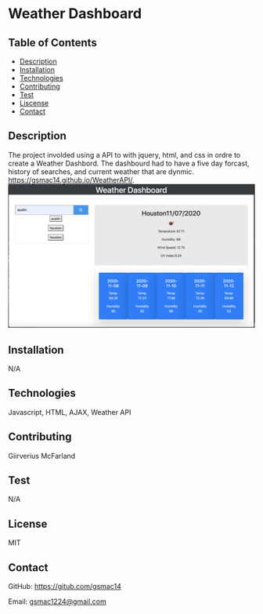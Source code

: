 # Weather Dashboard
  
  ## Table of Contents
  * [Description](#description)
  * [Installation](#installation)
  * [Technologies](#technologies)
  * [Contributing](#contributing)
  * [Test](#test)
  * [Liscense](#liscense)
  * [Contact](#contact)
  
  ## Description
The project involded using a API to with jquery, html, and css in ordre to create a Weather Dashbord. The dashbourd had to have a five day forcast, history of searches, and current weather that are dynmic. 
 https://gsmac14.github.io/WeatherAPI/.
![Alt text](/images/Weather.png)

  ## Installation
  N/A
  
  ## Technologies
  Javascript, HTML, AJAX, Weather API
  
  ## Contributing 
  Giirverius McFarland

  ## Test
  N/A 

  ## License
  MIT

  ## Contact
  GitHub: https://gitub.com/gsmac14

  Email: gsmac1224@gmail.com


